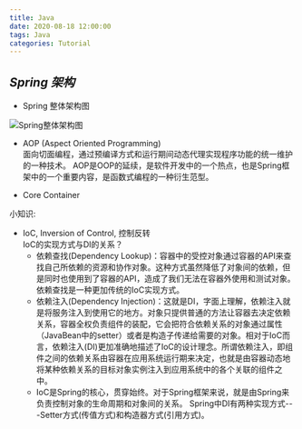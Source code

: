 ```yaml
---
title: Java
date: 2020-08-18 12:00:00
tags: Java
categories: Tutorial
---
```


## *Spring 架构*


* Spring 整体架构图

 ![Spring整体架构图](/public/img/2020-8-18-Spring.png)

- AOP (Aspect Oriented Programming)  
面向切面编程，通过预编译方式和运行期间动态代理实现程序功能的统一维护的一种技术。 AOP是OOP的延续，是软件开发中的一个热点，也是Spring框架中的一个重要内容，是函数式编程的一种衍生范型。

- Core Container

<!-- more -->

小知识:
* IoC, Inversion of Control, 控制反转  
IoC的实现方式与DI的关系？  
   - 依赖查找(Dependency Lookup)：容器中的受控对象通过容器的API来查找自己所依赖的资源和协作对象。这种方式虽然降低了对象间的依赖，但是同时也使用到了容器的API，造成了我们无法在容器外使用和测试对象。依赖查找是一种更加传统的IoC实现方式。      
   - 依赖注入(Dependency Injection)：这就是DI，字面上理解，依赖注入就是将服务注入到使用它的地方。对象只提供普通的方法让容器去决定依赖关系，容器全权负责组件的装配，它会把符合依赖关系的对象通过属性（JavaBean中的setter）或者是构造子传递给需要的对象。相对于IoC而言，依赖注入(DI)更加准确地描述了IoC的设计理念。所谓依赖注入，即组件之间的依赖关系由容器在应用系统运行期来决定，也就是由容器动态地将某种依赖关系的目标对象实例注入到应用系统中的各个关联的组件之中。
   - IoC是Spring的核心，贯穿始终。对于Spring框架来说，就是由Spring来负责控制对象的生命周期和对象间的关系。
   Spring中DI有两种实现方式---Setter方式(传值方式)和构造器方式(引用方式)。 
